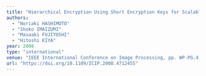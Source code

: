 ```yaml
---
title: "Hierarchical Encryption Using Short Encryption Keys for Scalable Access Control of JPEG 2000 Coded Images"
authors:
  - "Noriaki HASHIMOTO"
  - "Shoko IMAIZUMI"
  - "Masaaki FUJIYOSHI"
  - "Hitoshi KIYA"
year: 2008
type: "international"
venue: "IEEE International Conference on Image Processing, pp. WP-PG.4, San Diego, CA, the U.S., 2008-10-15."
url: "https://doi.org/10.1109/ICIP.2008.4712455"
---
```

